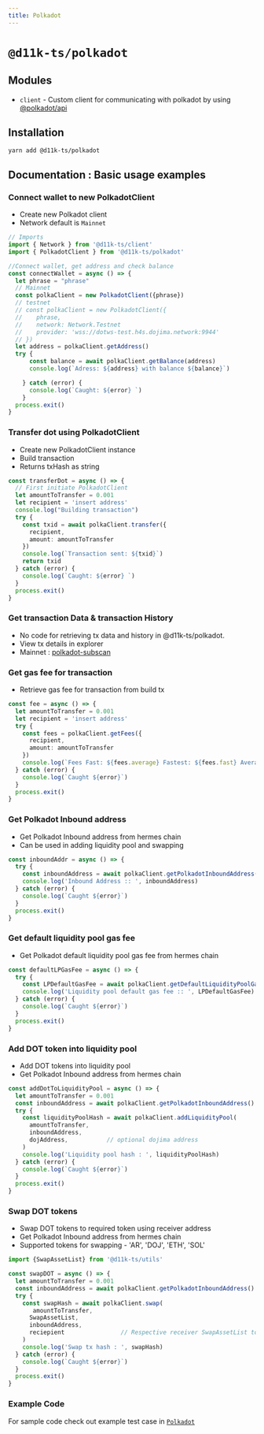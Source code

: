 ```yaml
---
title: Polkadot
---
```



# `@d11k-ts/polkadot`

## Modules

- `client` - Custom client for communicating with polkadot by using [@polkadot/api](https://github.com/polkadot-js/api)

## Installation

```
yarn add @d11k-ts/polkadot
```

## Documentation : Basic usage examples

### Connect wallet to new PolkadotClient

- Create new Polkadot client
- Network default is `Mainnet`

```ts
// Imports
import { Network } from '@d11k-ts/client'
import { PolkadotClient } from '@d11k-ts/polkadot'

//Connect wallet, get address and check balance 
const connectWallet = async () => {
  let phrase = "phrase"
  // Mainnet
  const polkaClient = new PolkadotClient({phrase})
  // testnet
  // const polkaClient = new PolkadotClient({ 
  //    phrase, 
  //    network: Network.Testnet 
  //    provider: 'wss://dotws-test.h4s.dojima.network:9944'
  // })
  let address = polkaClient.getAddress()
  try {
      const balance = await polkaClient.getBalance(address)
      console.log(`Adress: ${address} with balance ${balance}`)

    } catch (error) {
      console.log(`Caught: ${error} `)
    }
  process.exit()
}
```

### Transfer dot using PolkadotClient

- Create new PolkadotClient instance
- Build transaction
- Returns txHash as string

```ts
const transferDot = async () => {
  // First initiate PolkadotClient
  let amountToTransfer = 0.001
  let recipient = 'insert address'
  console.log("Building transaction")
  try {
    const txid = await polkaClient.transfer({ 
      recipient,
      amount: amountToTransfer
    })
    console.log(`Transaction sent: ${txid}`)
    return txid
  } catch (error) {
    console.log(`Caught: ${error} `)
  }
  process.exit()
}
```

### Get transaction Data & transaction History

- No code for retrieving tx data and history in @d11k-ts/polkadot.
- View tx details in explorer
- Mainnet : [polkadot-subscan](https://polkadot.subscan.io/)

### Get gas fee for transaction

- Retrieve gas fee for transaction from build tx

```ts
const fee = async () => {
  let amountToTransfer = 0.001
  let recipient = 'insert address'
  try {
    const fees = polkaClient.getFees({
      recipient,
      amount: amountToTransfer
    })
    console.log(`Fees Fast: ${fees.average} Fastest: ${fees.fast} Average: ${fees.slow}`)
  } catch (error) {
    console.log(`Caught ${error}`)
  }
  process.exit()
}
```

### Get Polkadot Inbound address

- Get Polkadot Inbound address from hermes chain
- Can be used in adding liquidity pool and swapping

```ts
const inboundAddr = async () => {
  try {
    const inboundAddress = await polkaClient.getPolkadotInboundAddress()
    console.log('Inbound Address :: ', inboundAddress)
  } catch (error) {
    console.log(`Caught ${error}`)
  }
  process.exit()
}
```

### Get default liquidity pool gas fee

- Get Polkadot default liquidity pool gas fee from hermes chain

```ts
const defaultLPGasFee = async () => {
  try {
    const LPDefaultGasFee = await polkaClient.getDefaultLiquidityPoolGasFee()
    console.log('Liquidity pool default gas fee :: ', LPDefaultGasFee)
  } catch (error) {
    console.log(`Caught ${error}`)
  }
  process.exit()
}
```

### Add DOT token into liquidity pool

- Add DOT tokens into liquidity pool
- Get Polkadot Inbound address from hermes chain

```ts
const addDotToLiquidityPool = async () => {
  let amountToTransfer = 0.001
  const inboundAddress = await polkaClient.getPolkadotInboundAddress()
  try {
    const liquidityPoolHash = await polkaClient.addLiquidityPool(
      amountToTransfer,
      inboundAddress,
      dojAddress,           // optional dojima address
    )
    console.log('Liquidity pool hash : ', liquidityPoolHash)
  } catch (error) {
    console.log(`Caught ${error}`)
  }
  process.exit()
}
```

### Swap DOT tokens

- Swap DOT tokens to required token using receiver address
- Get Polkadot Inbound address from hermes chain
- Supported tokens for swapping - 'AR', 'DOJ', 'ETH', 'SOL'

```ts
import {SwapAssetList} from '@d11k-ts/utils'

const swapDOT = async () => {
  let amountToTransfer = 0.001
  const inboundAddress = await polkaClient.getPolkadotInboundAddress()
  try {
    const swapHash = await polkaClient.swap(
       amountToTransfer,
      SwapAssetList,
      inboundAddress,
      reciepient                // Respective receiver SwapAssetList token address
    )
    console.log('Swap tx hash : ', swapHash)
  } catch (error) {
    console.log(`Caught ${error}`)
  }
  process.exit()
}
```

### Example Code

For sample code check out example test case in [`Polkadot`](https://github.com/dojimanetwork/d11k-ts/blob/main/packages/d11k-polkadot/examples/test.ts)